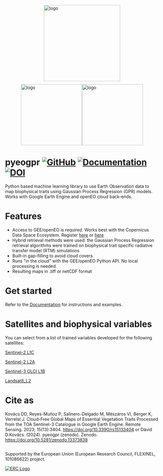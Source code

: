 <div style="display: flex; flex-direction: column; align-items: center; justify-content: center;">
  <img src="https://github.com/user-attachments/assets/a3ede50e-acbb-4375-bcfd-a3892f8c3c7d" alt="logo" width="250"/>
  <div style="display: flex; justify-content: center; margin-top: 10px;">
    <img src="https://github.com/user-attachments/assets/9e748a0f-6594-4ed8-bb55-1e0ce53a1577" alt="logo" width="200"/>
    <img src="https://github.com/user-attachments/assets/37f31ff8-b4da-42a6-8497-ed0566555f82" alt="logo" width="200"/>
  </div>
</div>



# pyeogpr [![GitHub](https://img.shields.io/badge/GitHub-pyeogpr-purple.svg)](https://github.com/daviddkovacs/pyeogpr)   [![Documentation](https://img.shields.io/badge/docs-pyeogpr-blue.svg)](https://pyeogpr.readthedocs.io/en/latest/pyeogpr.html) [![DOI](https://img.shields.io/badge/DOI-10.5281%2Fzenodo.13373838-green)](https://doi.org/10.5281/zenodo.13373838)



Python based machine learning library to use Earth Observation data to map biophysical traits using Gaussian Process Regression (GPR) models. Works with Google Earth Engine and openEO cloud back-ends.

# Features

- Access to GEE/openEO is required. Works best with the Copernicus Data Space Ecosystem. Register [here](https://code.earthengine.google.com/register) or [here](https://docs.openeo.cloud/join/free_trial.html)
 - Hybrid retrieval methods were used: the Gaussian Process Regression retrieval algorithms were trained on biophysical trait specific radiative transfer model (RTM) simulations
- Built-in gap-filling to avoid cloud covers
- Runs "in the cloud" with the GEE/openEO Python API. No local processing is needed.
- Resulting maps in .tiff or netCDF format

# Get started

Refer to the [Documentation](https://pyeogpr.readthedocs.io/en/latest/pyeogpr.html) for instructions and examples.


# Satellites and biophysical variables

You can select from a list of trained variables developed for the following satellites:

[Sentinel-2 L1C](https://pyeogpr.readthedocs.io/en/latest/sensors.html#)

[Sentinel-2 L2A](https://pyeogpr.readthedocs.io/en/latest/sensors.html#)

[Sentinel-3 OLCI L1B](https://pyeogpr.readthedocs.io/en/latest/sensors.html#sentinel-3-ocean-and-land-colour-instrument-olci)
<!-- TODO: Update Docs for Landsat 8 -->
[Landsat8_L2](https://pyeogpr.readthedocs.io/en/latest/sensors.html#)

# Cite as

Kovács DD, Reyes-Muñoz P, Salinero-Delgado M, Mészáros VI, Berger K, Verrelst J. Cloud-Free Global Maps of Essential Vegetation Traits Processed from the TOA Sentinel-3 Catalogue in Google Earth Engine. Remote Sensing. 2023; 15(13):3404. https://doi.org/10.3390/rs15133404
or
Dávid D.Kovács. (2024). pyeogpr (zenodo). Zenodo. https://doi.org/10.5281/zenodo.13373838

## 
Supported by the European Union (European Research Council, FLEXINEL, 101086622) project.

<a href="https://leoipl.uv.es/flexinel/">
  <img src="https://github.com/user-attachments/assets/940bf34f-04d3-4fb0-9d68-8d6f19c14bab" alt="ERC Logo">
</a>
